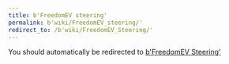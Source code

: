 ```yaml
---
title: b'FreedomEV steering'
permalink: b'wiki/FreedomEV_steering/'
redirect_to: /b'wiki/FreedomEV_Steering/'
---
```


You should automatically be redirected to [b'FreedomEV Steering'](/b'wiki/FreedomEV_Steering/')
